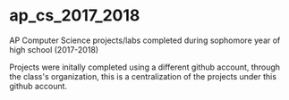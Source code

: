 # ap_cs_2017_2018
AP Computer Science projects/labs completed during sophomore year of high school (2017-2018)

Projects were initally completed using a different github account, through the class's organization, this is a centralization of the projects under this github account. 

